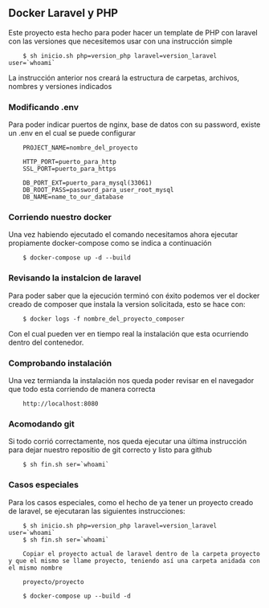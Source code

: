 ## Docker Laravel y PHP


Este proyecto esta hecho para poder hacer un template de PHP con laravel con las versiones que necesitemos usar con una instrucción simple

```
    $ sh inicio.sh php=version_php laravel=version_laravel user=`whoami`
```

La instrucción anterior nos creará la estructura de carpetas, archivos, nombres y versiones indicados

### Modificando .env

Para poder indicar puertos de nginx, base de datos con su password, existe un .env en el cual se puede configurar
```
    PROJECT_NAME=nombre_del_proyecto

    HTTP_PORT=puerto_para_http
    SSL_PORT=puerto_para_https

    DB_PORT_EXT=puerto_para_mysql(33061)
    DB_ROOT_PASS=password_para_user_root_mysql
    DB_NAME=name_to_our_database
```

### Corriendo nuestro docker

Una vez habiendo ejecutado el comando necesitamos ahora ejecutar propiamente docker-compose como se indica a continuación

```
    $ docker-compose up -d --build
```


### Revisando la instalcion de laravel

Para poder saber que la ejecución terminó con éxito podemos ver el docker creado de composer que instala la version solicitada, esto se hace con:

```
    $ docker logs -f nombre_del_proyecto_composer
```

Con el cual pueden ver en tiempo real la instalación que esta ocurriendo dentro del contenedor.


### Comprobando instalación

Una vez termianda la instalación nos queda poder revisar en el navegador que todo esta corriendo de manera correcta
```
    http://localhost:8080
```

### Acomodando git

Si todo corrió correctamente, nos queda ejecutar una última instrucción para dejar nuestro repositio de git correcto y listo para github
```
    $ sh fin.sh ser=`whoami`
```


### Casos especiales

Para los casos especiales, como el hecho de ya tener un proyecto creado de laravel, se ejecutaran las siguientes instrucciones:
```
    $ sh inicio.sh php=version_php laravel=version_laravel user=`whoami`
    $ sh fin.sh ser=`whoami`

    Copiar el proyecto actual de laravel dentro de la carpeta proyecto y que el mismo se llame proyecto, teniendo así una carpeta anidada con el mismo nombre

    proyecto/proyecto

    $ docker-compose up --build -d
```